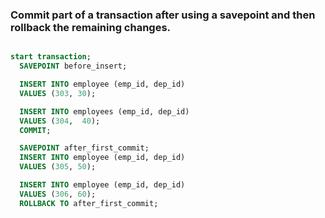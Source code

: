 ### Commit part of a transaction after using a savepoint and then rollback the remaining changes.
```sql

start transaction;
  SAVEPOINT before_insert;

  INSERT INTO employee (emp_id, dep_id)
  VALUES (303, 30);

  INSERT INTO employees (emp_id, dep_id)
  VALUES (304,  40);
  COMMIT;

  SAVEPOINT after_first_commit;
  INSERT INTO employee (emp_id, dep_id)
  VALUES (305, 50);

  INSERT INTO employee (emp_id, dep_id)
  VALUES (306, 60);
  ROLLBACK TO after_first_commit;
```